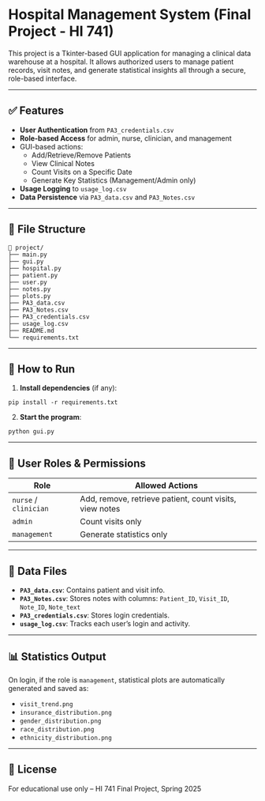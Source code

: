 # Hospital Management System (Final Project - HI 741)

This project is a Tkinter-based GUI application for managing a clinical data warehouse at a hospital. It allows authorized users to manage patient records, visit notes, and generate statistical insights all through a secure, role-based interface.

---

## ✅ Features

- **User Authentication** from `PA3_credentials.csv`
- **Role-based Access** for admin, nurse, clinician, and management
- GUI-based actions:
  - Add/Retrieve/Remove Patients
  - View Clinical Notes
  - Count Visits on a Specific Date
  - Generate Key Statistics (Management/Admin only)
- **Usage Logging** to `usage_log.csv`
- **Data Persistence** via `PA3_data.csv` and `PA3_Notes.csv`

---

## 📂 File Structure

```
📁 project/
├── main.py
├── gui.py
├── hospital.py
├── patient.py
├── user.py
├── notes.py
├── plots.py
├── PA3_data.csv
├── PA3_Notes.csv
├── PA3_credentials.csv
├── usage_log.csv
├── README.md
└── requirements.txt
```

---

## 🚀 How to Run

1. **Install dependencies** (if any):

```
pip install -r requirements.txt
```

2. **Start the program**:

```
python gui.py
```

---

## 🔐 User Roles & Permissions

| Role        | Allowed Actions                                                                 |
|-------------|----------------------------------------------------------------------------------|
| `nurse` / `clinician` | Add, remove, retrieve patient, count visits, view notes |
| `admin`     | Count visits only                                                               |
| `management`| Generate statistics only                                                        |

---

## 🧪 Data Files

- **`PA3_data.csv`**: Contains patient and visit info.
- **`PA3_Notes.csv`**: Stores notes with columns: `Patient_ID`, `Visit_ID`, `Note_ID`, `Note_text`
- **`PA3_credentials.csv`**: Stores login credentials.
- **`usage_log.csv`**: Tracks each user’s login and activity.

---

## 📊 Statistics Output

On login, if the role is `management`, statistical plots are automatically generated and saved as:
- `visit_trend.png`
- `insurance_distribution.png`
- `gender_distribution.png`
- `race_distribution.png`
- `ethnicity_distribution.png`

---

## 🧾 License

For educational use only – HI 741 Final Project, Spring 2025
